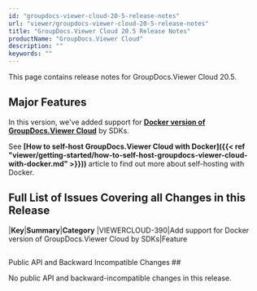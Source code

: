 ```yaml
---
id: "groupdocs-viewer-cloud-20-5-release-notes"
url: "viewer/groupdocs-viewer-cloud-20-5-release-notes"
title: "GroupDocs.Viewer Cloud 20.5 Release Notes"
productName: "GroupDocs.Viewer Cloud"
description: ""
keywords: ""
---
```


This page contains release notes for GroupDocs.Viewer Cloud 20.5.


## Major Features ##

In this version, we've added support for **[Docker version of GroupDocs.Viewer Cloud](https://hub.docker.com/r/groupdocs/viewer-cloud)** by SDKs. 

See **[How to self-host GroupDocs.Viewer Cloud with Docker]({{< ref "viewer/getting-started/how-to-self-host-groupdocs-viewer-cloud-with-docker.md" >}}))** article to find out more about self-hosting with Docker.


## Full List of Issues Covering all Changes in this Release ##


|**Key**|**Summary**|**Category**
|VIEWERCLOUD-390|Add support for Docker version of GroupDocs.Viewer Cloud by SDKs|Feature

## 
Public API and Backward Incompatible Changes ##

No public API and backward-incompatible changes in this release.